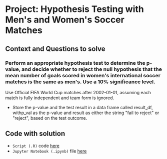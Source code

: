 # Project: Hypothesis Testing with Men's and Women's Soccer Matches
## Context and Questions to solve

### Perform an appropriate hypothesis test to determine the p-value, and decide whether to reject the null hypothesis that the mean number of goals scored in women's international soccer matches is the same as men's. Use a 10% significance level.

Use Official FIFA World Cup matches after 2002-01-01, assuming each match is fully independent and team form is ignored.

- Store the p-value and the test result in a data frame called result_df, withp_val as the p-value and result as either the string "fail to reject" or "reject", based on the test outcome.

## Code with solution
- ```Script (.R)``` code [here](./workspace/hypothesis-testing.R)
- ```Jupyter Notebook (.ipynb)``` file [here](./workspace/notebook.ipynb)